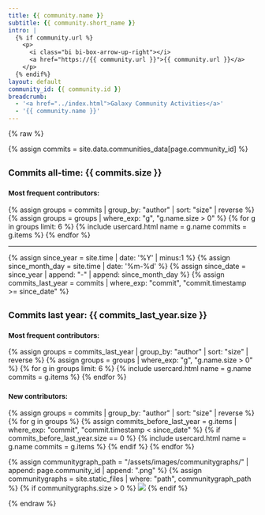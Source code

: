 ```yaml
---
title: {{ community.name }}
subtitle: {{ community.short_name }}
intro: |
  {% if community.url %}
    <p>
      <i class="bi bi-box-arrow-up-right"></i>
      <a href="https://{{ community.url }}">{{ community.url }}</a>
    </p>
  {% endif%}
layout: default
community_id: {{ community.id }}
breadcrumb:
  - '<a href="../index.html">Galaxy Community Activities</a>'
  - '{{ community.name }}'
---
```


{% raw %}

{% assign commits = site.data.communities_data[page.community_id] %}

<h2><small>Commits all-time: <b>{{ commits.size }}</b></small></h2>

<h3><small><b>Most frequent contributors:</b></small></h3>
{% assign groups = commits | group_by: "author" | sort: "size" | reverse %}
{% assign groups = groups | where_exp: "g", "g.name.size > 0" %}
{% for g in groups limit: 6 %}
  {% include usercard.html name = g.name commits = g.items %}
{% endfor %}

---

{% assign since_year = site.time | date: '%Y' | minus:1 %}
{% assign since_month_day = site.time | date: '%m-%d' %}
{% assign since_date = since_year | append: "-" | append: since_month_day %}
{% assign commits_last_year = commits | where_exp: "commit", "commit.timestamp >= since_date" %}
<h2><small>Commits last year: <b>{{ commits_last_year.size }}</b></small></h2>

<h3><small><b>Most frequent contributors:</b></small></h3>
{% assign groups = commits_last_year | group_by: "author" | sort: "size" | reverse %}
{% assign groups = groups | where_exp: "g", "g.name.size > 0" %}
{% for g in groups limit: 6 %}
  {% include usercard.html name = g.name commits = g.items %}
{% endfor %}

<h3><small><b>New contributors:</b></small></h3>
{% assign groups = commits | group_by: "author" | sort: "size" | reverse %}
{% for g in groups %}
  {% assign commits_before_last_year = g.items | where_exp: "commit", "commit.timestamp < since_date" %}
  {% if commits_before_last_year.size == 0 %}
    {% include usercard.html name = g.name commits = g.items %}
  {% endif %}
{% endfor %}

{% assign communitygraph_path = "/assets/images/communitygraphs/" | append: page.community_id | append: ".png" %}
{% assign communitygraphs = site.static_files | where: "path", communitygraph_path %}
{% if communitygraphs.size > 0 %}
  <img src="..{{ communitygraphs[0].path }}" class="img-communitygraph">
{% endif %}

{% endraw %}
